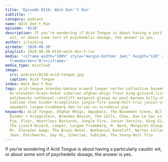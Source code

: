 ```yaml
---
title: 'Episode 0110: Walk Don''t Run'
subtitle: ''
category: podcast
name: Walk Don't Run
episode: '0110'
description: If you’re wondering if Acid Tongue is about having a particularly caustic
  wit, or about some sort of psychedelic dosage, the answer is yes.
author: jclacking
airdate: '2020-06-30'
playlist: 2020-06-30-0110-walk-don-t-run
media: '<iframe width="100%" style="margin-bottom: 1em;" height="120" src="https://www.mixcloud.com/widget/iframe/?feed=%2Fthe-lacking-org%2F2mgstf-110-walk-dont-run%2F&hide_artwork=1&hide_cover=1&light=1"
  frameborder="0"></iframe>'
media_type: mixcloud
image:
  src: podcast/0110-acid-tongue.jpg
  caption: Acid Tongue
index: Walk Don't Run
tags: acid-tongue brendan-benson m-ward looper nortec-collective basement-scene cells
  mr-elevator-brain-hotel siberian afghan-whigs flour king-gizzard-lizard-wizard olivia-jean
  patchworks nathaniel-rateliff margaret-glaspy mc-paul-barman billy-childish heartless-bastards
  sublime cheo binder-krieglstein jungle-fire young-holt-trio junior-varsity say-hi
  aquabats luigee-trademarq dan-le-sac-vs-scroobius-pip
keywords: Acid Tongue, Afghan Whigs, Aquabats, The Basement Scene, Billy Childish,
  Binder + Krieglstein, Brendan Benson, The Cells, Cheo, Dan Le Sac vs. Scroobius
  Pip, Flour, Heartless Bastards, Jungle Fire, Junior Varsity, King Gizzard &amp;
  The Lizard Wizard, Looper, Luigee Trademarq, M. Ward, Margaret Glaspy, MC Paul Barman,
  Mr. Elevator &amp; The Brain Hotel, Nathaniel Rateliff, Nortec Collective, Olivia
  Jean, Patchworks, Say Hi, Siberian, Sublime, The Young-Holt Trio
---
```

If you’re wondering if Acid Tongue is about having a particularly caustic wit, or about some sort of psychedelic dosage, the answer is yes.
